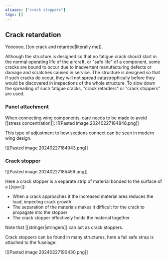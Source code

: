```yaml
---
aliases: ["crack stoppers"]
tags: []
---
```


## Crack retardation
Yoooooo, [[on crack and retarded|literally me]].

Although the structure is designed so that no fatigue crack should start in the normal operating life of the aircraft, or "safe life" of a component, some cracks are bound to occur due to inadvertent manufacturing defects or damage and scratches caused in service.
The structure is designed so that if such cracks do occur, they will not spread catastrophically before they would be discovered in inspections of the whole structure. To slow down the spreading of such fatigue
cracks, "crack retarders" or "crack stoppers" are used.

### Panel attachment

When connecting wing components, care needs to be made to avoid [[stress concentration]]:
![[Pasted image 20240227184848.png]]

This type of adjustment to how sections connect can be seen in modern wing design.

![[Pasted image 20240227184943.png]]

### Crack stopper
 
![[Pasted image 20240227185459.png]]

Here a crack stopper is a separate strip of material bonded to the surface of a [[spar]]:
- When a crack approaches it the increased material area reduces the load, impeding crack growth
- The separation of the materials makes it difficult for the crack to propagate into the stopper
- The crack stopper effectively holds the material together

Note that [[stringer|stringers]] can act as crack stoppers.

Crack stoppers can be found in many structures, here a fail safe strap is attached to the fuselage:

![[Pasted image 20240227190430.png]]


